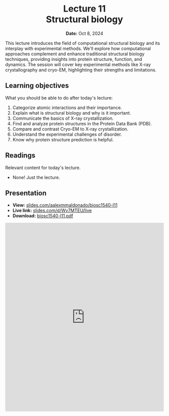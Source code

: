 <h1 align="center">
<b>Lecture 11</b><br>
Structural biology
</h1>
<p align="center">
<b>Date:</b> Oct 8, 2024
</p>

This lecture introduces the field of computational structural biology and its interplay with experimental methods.
We'll explore how computational approaches complement and enhance traditional structural biology techniques, providing insights into protein structure, function, and dynamics.
The session will cover key experimental methods like X-ray crystallography and cryo-EM, highlighting their strengths and limitations.

## Learning objectives

What you should be able to do after today's lecture:

1.  Categorize atomic interactions and their importance.
2.  Explain what is structural biology and why is it important.
3.  Communicate the basics of X-ray crystallization.
4.  Find and analyze protein structures in the Protein Data Bank (PDB).
5.  Compare and contrast Cryo-EM to X-ray crystallization.
6.  Understand the experimental challenges of disorder.
7.  Know why protein structure prediction is helpful.

## Readings

Relevant content for today's lecture.

-   None! Just the lecture.

## Presentation

-   **View:** [slides.com/aalexmmaldonado/biosc1540-l11](https://slides.com/aalexmmaldonado/biosc1540-l11)
-   **Live link:** [slides.com/d/Wv7MTEU/live](https://slides.com/d/Wv7MTEU/live)
-   **Download:** [biosc1540-l11.pdf](/lectures/11/biosc1540-l11.pdf)

<iframe src="https://slides.com/aalexmmaldonado/biosc1540-l11/embed?byline=hidden&share=hidden" width="100%" height="600" title="BIOSC 1540: Lecture 11" scrolling="no" frameborder="0" webkitallowfullscreen mozallowfullscreen allowfullscreen></iframe>
